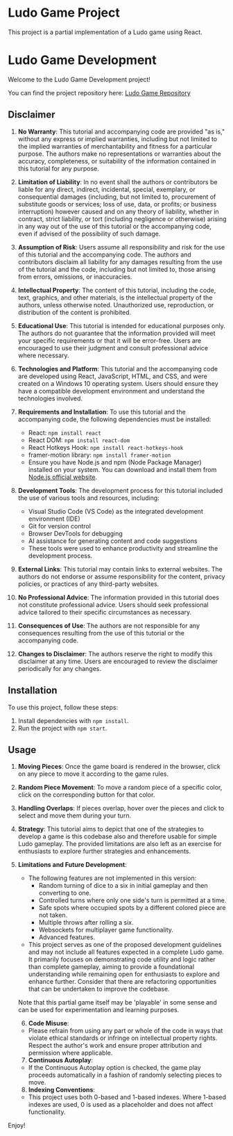 # Ludo Game Project

This project is a partial implementation of a Ludo game using React.

# Ludo Game Development

Welcome to the Ludo Game Development project!

You can find the project repository here: [Ludo Game Repository](https://github.com/manjilj/ludogamedev)


## Disclaimer

1. **No Warranty**: This tutorial and accompanying code are provided "as is," without any express or implied warranties, including but not limited to the implied warranties of merchantability and fitness for a particular purpose. The authors make no representations or warranties about the accuracy, completeness, or suitability of the information contained in this tutorial for any purpose.

2. **Limitation of Liability**: In no event shall the authors or contributors be liable for any direct, indirect, incidental, special, exemplary, or consequential damages (including, but not limited to, procurement of substitute goods or services; loss of use, data, or profits; or business interruption) however caused and on any theory of liability, whether in contract, strict liability, or tort (including negligence or otherwise) arising in any way out of the use of this tutorial or the accompanying code, even if advised of the possibility of such damage.

3. **Assumption of Risk**: Users assume all responsibility and risk for the use of this tutorial and the accompanying code. The authors and contributors disclaim all liability for any damages resulting from the use of the tutorial and the code, including but not limited to, those arising from errors, omissions, or inaccuracies.

4. **Intellectual Property**: The content of this tutorial, including the code, text, graphics, and other materials, is the intellectual property of the authors, unless otherwise noted. Unauthorized use, reproduction, or distribution of the content is prohibited.

5. **Educational Use**: This tutorial is intended for educational purposes only. The authors do not guarantee that the information provided will meet your specific requirements or that it will be error-free. Users are encouraged to use their judgment and consult professional advice where necessary.

6. **Technologies and Platform**: This tutorial and the accompanying code are developed using React, JavaScript, HTML, and CSS, and were created on a Windows 10 operating system. Users should ensure they have a compatible development environment and understand the technologies involved.

7. **Requirements and Installation**: To use this tutorial and the accompanying code, the following dependencies must be installed:
   - React: `npm install react`
   - React DOM: `npm install react-dom`
   - React Hotkeys Hook: `npm install react-hotkeys-hook`
   - framer-motion library: `npm install framer-motion`
   - Ensure you have Node.js and npm (Node Package Manager) installed on your system. You can download and install them from [Node.js official website](https://nodejs.org/).

8. **Development Tools**: The development process for this tutorial included the use of various tools and resources, including:
   - Visual Studio Code (VS Code) as the integrated development environment (IDE)
   - Git for version control
   - Browser DevTools for debugging
   - AI assistance for generating content and code suggestions
   - These tools were used to enhance productivity and streamline the development process.

9. **External Links**: This tutorial may contain links to external websites. The authors do not endorse or assume responsibility for the content, privacy policies, or practices of any third-party websites.

10. **No Professional Advice**: The information provided in this tutorial does not constitute professional advice. Users should seek professional advice tailored to their specific circumstances as necessary.

11. **Consequences of Use**: The authors are not responsible for any consequences resulting from the use of this tutorial or the accompanying code.

12. **Changes to Disclaimer**: The authors reserve the right to modify this disclaimer at any time. Users are encouraged to review the disclaimer periodically for any changes.

## Installation

To use this project, follow these steps:

1. Install dependencies with `npm install`.
2. Run the project with `npm start`.

## Usage

1. **Moving Pieces**: Once the game board is rendered in the browser, click on any piece to move it according to the game rules.

2. **Random Piece Movement**: To move a random piece of a specific color, click on the corresponding button for that color.

3. **Handling Overlaps**: If pieces overlap, hover over the pieces and click to select and move them during your turn.

4. **Strategy**: This tutorial aims to depict that one of the strategies to develop a game is this codebase also and therefore usable for simple Ludo gameplay. The provided limitations are also left as an exercise for enthusiasts to explore further strategies and enhancements.

5. **Limitations and Future Development**:
   - The following features are not implemented in this version:
     - Random turning of dice to a six in initial gameplay and then converting to one.
     - Controlled turns where only one side's turn is permitted at a time.
     - Safe spots where occupied spots by a different colored piece are not taken.
     - Multiple throws after rolling a six.
     - Websockets for multiplayer game functionality.
     - Advanced features.
   - This project serves as one of the proposed development guidelines and may not include all features expected in a complete Ludo game. It primarily focuses on demonstrating code utility and logic rather than complete gameplay, aiming to provide a foundational understanding while remaining open for enthusiasts to explore and enhance further. Consider that there are refactoring opportunities that can be undertaken to improve the codebase.
   
   Note that this partial game itself may be 'playable' in some sense and can be used for experimentation and learning purposes.

   6. **Code Misuse**:
   - Please refrain from using any part or whole of the code in ways that violate ethical standards or infringe on intellectual property rights. Respect the author's work and ensure proper attribution and permission where applicable.   

   7. **Continuous Autoplay**:
   - If the Continuous Autoplay option is checked, the game play proceeds automatically in a fashion of randomly selecting pieces to move.

   8. **Indexing Conventions**:
   - This project uses both 0-based and 1-based indexes. Where 1-based indexes are used, 0 is used as a placeholder and does not affect functionality.

Enjoy!
